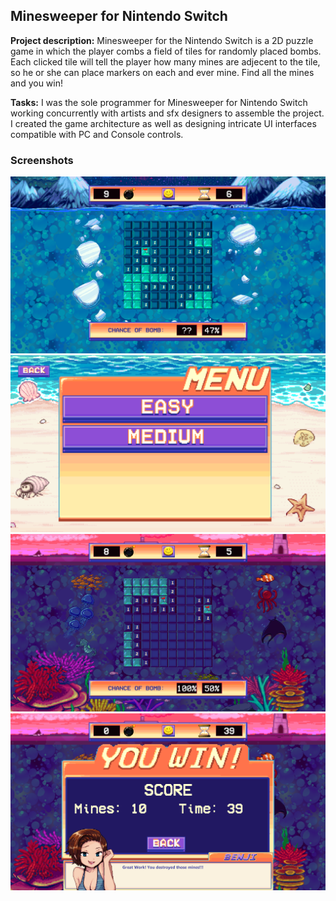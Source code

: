 ## Minesweeper for Nintendo Switch

**Project description:** Minesweeper for the Nintendo Switch is a 2D puzzle game in which the player combs a field of tiles for randomly placed bombs. Each clicked tile will tell the player how many mines are adjecent to the tile, so he or she can place markers on each and ever mine. Find all the mines and you win!

**Tasks:** I was the sole programmer for Minesweeper for Nintendo Switch working concurrently with artists and sfx designers to assemble the project. I created the game architecture as well as designing intricate UI interfaces compatible with PC and Console controls. 

### Screenshots

<img src="images/Minesweeper/Screenshot_1.png"/>
<img src="images/Minesweeper/Screenshot_5.png"/>
<img src="images/Minesweeper/Screenshot_3.png"/>
<img src="images/Minesweeper/Screenshot_4.png"/>
